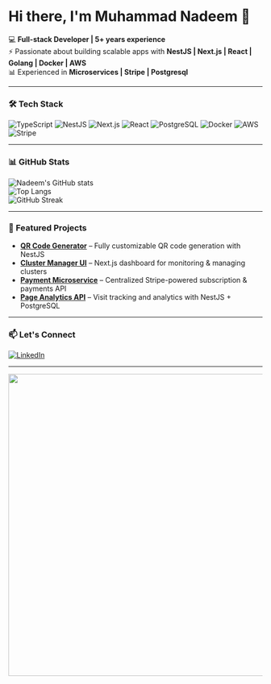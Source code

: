 # Hi there, I'm Muhammad Nadeem 👋

💻 **Full-stack Developer | 5+ years experience**  
⚡ Passionate about building scalable apps with **NestJS | Next.js | React | Golang | Docker | AWS**  
📊 Experienced in **Microservices | Stripe | Postgresql**

---

### 🛠 Tech Stack
![TypeScript](https://img.shields.io/badge/TypeScript-007ACC?style=for-the-badge&logo=typescript&logoColor=white)
![NestJS](https://img.shields.io/badge/NestJS-E0234E?style=for-the-badge&logo=nestjs&logoColor=white)
![Next.js](https://img.shields.io/badge/Next.js-000000?style=for-the-badge&logo=nextdotjs&logoColor=white)
![React](https://img.shields.io/badge/React-20232A?style=for-the-badge&logo=react&logoColor=61DAFB)
![PostgreSQL](https://img.shields.io/badge/PostgreSQL-336791?style=for-the-badge&logo=postgresql&logoColor=white)
![Docker](https://img.shields.io/badge/Docker-2496ED?style=for-the-badge&logo=docker&logoColor=white)
![AWS](https://img.shields.io/badge/AWS-FF9900?style=for-the-badge&logo=amazonaws&logoColor=white)
![Stripe](https://img.shields.io/badge/Stripe-635BFF?style=for-the-badge&logo=stripe&logoColor=white)

---

### 📊 GitHub Stats
![Nadeem's GitHub stats](https://github-readme-stats.vercel.app/api?username=mnNadeem&show_icons=true&theme=radical)  
![Top Langs](https://github-readme-stats.vercel.app/api/top-langs/?username=mnNadeem&layout=compact&theme=radical)  
![GitHub Streak](https://github-readme-streak-stats.herokuapp.com/?user=mnNadeem&theme=radical)

---

### 🚀 Featured Projects
- [**QR Code Generator**](https://codly.com/) – Fully customizable QR code generation with NestJS  
- [**Cluster Manager UI**](#) – Next.js dashboard for monitoring & managing clusters  
- [**Payment Microservice**](#) – Centralized Stripe-powered subscription & payments API  
- [**Page Analytics API**](#) – Visit tracking and analytics with NestJS + PostgreSQL  

---

### 📫 Let's Connect
[![LinkedIn](https://img.shields.io/badge/LinkedIn-0077B5?style=for-the-badge&logo=linkedin&logoColor=white)](https://www.linkedin.com/in/nadeem-r/)  

---

<!-- Coding GIF -->
<p align="center">
  <img src="https://raw.githubusercontent.com/mnNadeem/mnNadeem/main/assets/coding.gif" width="600" />
</p>

